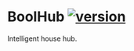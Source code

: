 # BoolHub [![version](https://img.shields.io/badge/version-0.3.0-blue.svg)](https://semver.org)
Intelligent house hub.
